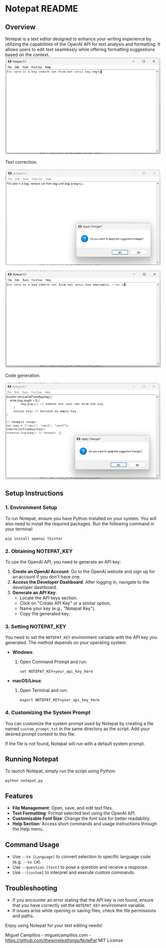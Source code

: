 # Notepat README

## Overview
Notepat is a text editor designed to enhance your writing experience by utilizing the capabilities of the OpenAI API for text analysis and formatting. It allows users to edit text seamlessly while offering formatting suggestions based on the context.
![Alt text](NotePatWindowExample00.png?raw=true "")

Text correction.

![Alt text](NotePatWindowExample01.png?raw=true "")

![Alt text](NotePatWindowExample02.png?raw=true "")

Code generation.

![Alt text](NotePatWindowExample03.png?raw=true "")


## Setup Instructions

### 1. Environment Setup
To run Notepat, ensure you have Python installed on your system. You will also need to install the required packages. Run the following command in your terminal:

```
pip install openai tkinter
```

### 2. Obtaining NOTEPAT_KEY

To use the OpenAI API, you need to generate an API key:

1. **Create an OpenAI Account**: Go to the OpenAI website and sign up for an account if you don't have one.
2. **Access the Developer Dashboard**: After logging in, navigate to the developer dashboard.
3. **Generate an API Key**:
   - Locate the API keys section.
   - Click on "Create API Key" or a similar option.
   - Name your key (e.g., "Notepat Key").
   - Copy the generated key.

### 3. Setting NOTEPAT_KEY

You need to set the `NOTEPAT_KEY` environment variable with the API key you generated. The method depends on your operating system:

- **Windows**:
  1. Open Command Prompt and run:
     ```
     set NOTEPAT_KEY=your_api_key_here
     ```
  
- **macOS/Linux**:
  1. Open Terminal and run:
     ```
     export NOTEPAT_KEY=your_api_key_here
     ```

### 4. Customizing the System Prompt
You can customize the system prompt used by Notepat by creating a file named `custom_prompt.txt` in the same directory as the script. Add your desired prompt content to this file.

If the file is not found, Notepat will run with a default system prompt.

## Running Notepat
To launch Notepat, simply run the script using Python:

```
python notepat.py
```

## Features
- **File Management**: Open, save, and edit text files.
- **Text Formatting**: Format selected text using the OpenAI API.
- **Customizable Font Size**: Change the font size for better readability.
- **Help Section**: Access short commands and usage instructions through the Help menu.

## Command Usage
- Use `--to [Language]` to convert selection to specific language code (e.g. `--to C#`).
- Use `--question [text]` to pose a question and receive a response.
- Use `--[custom]` to interpret and execute custom commands.


## Troubleshooting
- If you encounter an error stating that the API key is not found, ensure that you have correctly set the `NOTEPAT_KEY` environment variable.
- If issues arise while opening or saving files, check the file permissions and paths.

Enjoy using Notepat for your text editing needs!

Miguel Campillos - miguelcampillos.com - https://github.com/thesimplesthings/NotePat
MIT License


